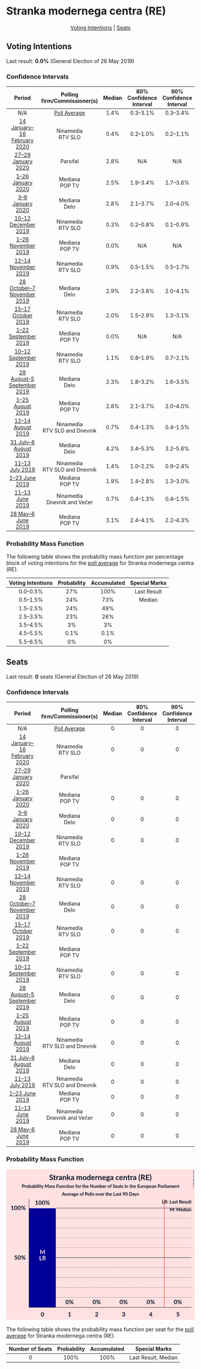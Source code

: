 # Stranka modernega centra (RE)

<p align="center"><a href="#voting-intentions">Voting Intentions</a> | <a href="#seats">Seats</a></p>

## Voting Intentions

Last result: **0.0%** (General Election of 26 May 2019)

### Confidence Intervals

| Period     | Polling firm/Commissioner(s) | Median | 80% Confidence Interval | 90% Confidence Interval | 95% Confidence Interval | 99% Confidence Interval |
|:----------:|:----------------:|:-----------:|:-----------------------:|:-----------------------:|:-----------------------:|:-----------------------:|
| N/A | [Poll Average](average.html) | 1.4% | 0.3–3.1% | 0.3–3.4% | 0.2–3.6% | 0.1–4.1% |
| [14 January–16 February 2020](2020-02-16-Ninamedia.html) | Ninamedia <br> RTV SLO | 0.4% | 0.2–1.0% | 0.2–1.1% | 0.2–1.2% | 0.1–1.6% |
| [27–29 January 2020](2020-01-29-Parsifal.html) | Parsifal | 2.8% | N/A | N/A | N/A | N/A |
| [1–26 January 2020](2020-01-26-Mediana.html) | Mediana <br> POP TV | 2.5% | 1.9–3.4% | 1.7–3.6% | 1.6–3.8% | 1.4–4.3% |
| [3–9 January 2020](2020-01-09-Mediana.html) | Mediana <br> Delo | 2.8% | 2.1–3.7% | 2.0–4.0% | 1.8–4.2% | 1.5–4.7% |
| [10–12 December 2019](2019-12-12-Ninamedia.html) | Ninamedia <br> RTV SLO | 0.3% | 0.2–0.8% | 0.1–0.9% | 0.1–1.0% | 0.0–1.3% |
| [1–26 November 2019](2019-11-26-Mediana.html) | Mediana <br> POP TV | 0.0% | N/A | N/A | N/A | N/A |
| [12–14 November 2019](2019-11-14-Ninamedia.html) | Ninamedia <br> RTV SLO | 0.9% | 0.5–1.5% | 0.5–1.7% | 0.4–1.9% | 0.3–2.2% |
| [28 October–7 November 2019](2019-11-07-Mediana.html) | Mediana <br> Delo | 2.9% | 2.2–3.8% | 2.0–4.1% | 1.9–4.3% | 1.6–4.8% |
| [15–17 October 2019](2019-10-17-Ninamedia.html) | Ninamedia <br> RTV SLO | 2.0% | 1.5–2.9% | 1.3–3.1% | 1.2–3.3% | 1.0–3.8% |
| [1–22 September 2019](2019-09-22-Mediana.html) | Mediana <br> POP TV | 0.0% | N/A | N/A | N/A | N/A |
| [10–12 September 2019](2019-09-12-Ninamedia.html) | Ninamedia <br> RTV SLO | 1.1% | 0.8–1.9% | 0.7–2.1% | 0.6–2.2% | 0.4–2.6% |
| [28 August–5 September 2019](2019-09-05-Mediana.html) | Mediana <br> Delo | 2.3% | 1.8–3.2% | 1.6–3.5% | 1.5–3.7% | 1.2–4.2% |
| [1–25 August 2019](2019-08-25-Mediana.html) | Mediana <br> POP TV | 2.8% | 2.1–3.7% | 2.0–4.0% | 1.8–4.3% | 1.5–4.8% |
| [12–14 August 2019](2019-08-14-Ninamedia.html) | Ninamedia <br> RTV SLO and Dnevnik | 0.7% | 0.4–1.3% | 0.4–1.5% | 0.3–1.7% | 0.2–2.0% |
| [31 July–8 August 2019](2019-08-08-Mediana.html) | Mediana <br> Delo | 4.2% | 3.4–5.3% | 3.2–5.6% | 3.0–5.9% | 2.6–6.5% |
| [11–13 July 2019](2019-07-13-Ninamedia.html) | Ninamedia <br> RTV SLO and Dnevnik | 1.4% | 1.0–2.2% | 0.9–2.4% | 0.8–2.6% | 0.6–3.0% |
| [1–23 June 2019](2019-06-23-Mediana.html) | Mediana <br> POP TV | 1.9% | 1.4–2.8% | 1.3–3.0% | 1.2–3.2% | 1.0–3.7% |
| [11–13 June 2019](2019-06-13-Ninamedia.html) | Ninamedia <br> Dnevnik and Večer | 0.7% | 0.4–1.3% | 0.4–1.5% | 0.3–1.7% | 0.2–2.0% |
| [28 May–6 June 2019](2019-06-06-Mediana.html) | Mediana <br> POP TV | 3.1% | 2.4–4.1% | 2.2–4.3% | 2.1–4.6% | 1.8–5.1% |

### Probability Mass Function

The following table shows the probability mass function per percentage block of voting intentions for the [poll average](average.html) for Stranka modernega centra (RE).

| Voting Intentions | Probability | Accumulated | Special Marks |
|:-----------------:|:-----------:|:-----------:|:-------------:|
| 0.0–0.5% | 27% | 100% | Last Result |
| 0.5–1.5% | 24% | 73% | Median |
| 1.5–2.5% | 24% | 49% |  |
| 2.5–3.5% | 23% | 26% |  |
| 3.5–4.5% | 3% | 3% |  |
| 4.5–5.5% | 0.1% | 0.1% |  |
| 5.5–6.5% | 0% | 0% |  |


## Seats

Last result: **0** seats (General Election of 26 May 2019)

### Confidence Intervals

| Period     | Polling firm/Commissioner(s) | Median | 80% Confidence Interval | 90% Confidence Interval | 95% Confidence Interval | 99% Confidence Interval |
|:----------:|:----------------:|:------:|:-----------------------:|:-----------------------:|:-----------------------:|:-----------------------:|
| N/A | [Poll Average](average.html) | 0 | 0 | 0 | 0 | 0 |
| [14 January–16 February 2020](2020-02-16-Ninamedia.html) | Ninamedia <br> RTV SLO | 0 | 0 | 0 | 0 | 0 |
| [27–29 January 2020](2020-01-29-Parsifal.html) | Parsifal |  |  |  |  |  |
| [1–26 January 2020](2020-01-26-Mediana.html) | Mediana <br> POP TV | 0 | 0 | 0 | 0 | 0 |
| [3–9 January 2020](2020-01-09-Mediana.html) | Mediana <br> Delo | 0 | 0 | 0 | 0 | 0 |
| [10–12 December 2019](2019-12-12-Ninamedia.html) | Ninamedia <br> RTV SLO | 0 | 0 | 0 | 0 | 0 |
| [1–26 November 2019](2019-11-26-Mediana.html) | Mediana <br> POP TV |  |  |  |  |  |
| [12–14 November 2019](2019-11-14-Ninamedia.html) | Ninamedia <br> RTV SLO | 0 | 0 | 0 | 0 | 0 |
| [28 October–7 November 2019](2019-11-07-Mediana.html) | Mediana <br> Delo | 0 | 0 | 0 | 0 | 0 |
| [15–17 October 2019](2019-10-17-Ninamedia.html) | Ninamedia <br> RTV SLO | 0 | 0 | 0 | 0 | 0 |
| [1–22 September 2019](2019-09-22-Mediana.html) | Mediana <br> POP TV |  |  |  |  |  |
| [10–12 September 2019](2019-09-12-Ninamedia.html) | Ninamedia <br> RTV SLO | 0 | 0 | 0 | 0 | 0 |
| [28 August–5 September 2019](2019-09-05-Mediana.html) | Mediana <br> Delo | 0 | 0 | 0 | 0 | 0 |
| [1–25 August 2019](2019-08-25-Mediana.html) | Mediana <br> POP TV | 0 | 0 | 0 | 0 | 0 |
| [12–14 August 2019](2019-08-14-Ninamedia.html) | Ninamedia <br> RTV SLO and Dnevnik | 0 | 0 | 0 | 0 | 0 |
| [31 July–8 August 2019](2019-08-08-Mediana.html) | Mediana <br> Delo | 0 | 0 | 0 | 0 | 0 |
| [11–13 July 2019](2019-07-13-Ninamedia.html) | Ninamedia <br> RTV SLO and Dnevnik | 0 | 0 | 0 | 0 | 0 |
| [1–23 June 2019](2019-06-23-Mediana.html) | Mediana <br> POP TV | 0 | 0 | 0 | 0 | 0 |
| [11–13 June 2019](2019-06-13-Ninamedia.html) | Ninamedia <br> Dnevnik and Večer | 0 | 0 | 0 | 0 | 0 |
| [28 May–6 June 2019](2019-06-06-Mediana.html) | Mediana <br> POP TV | 0 | 0 | 0 | 0 | 0 |

### Probability Mass Function

![Graph with seats probability mass function not yet produced](average-seats-pmf-strankamodernegacentrare.png "Seats Probability Mass Function")

The following table shows the probability mass function per seat for the [poll average](average.html) for Stranka modernega centra (RE).

| Number of Seats | Probability | Accumulated | Special Marks |
|:---------------:|:-----------:|:-----------:|:-------------:|
| 0 | 100% | 100% | Last Result, Median |



